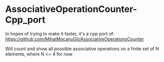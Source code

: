 # AssociativeOperationCounter-Cpp_port
In hopes of trying to make it faster, it's a cpp port of: https://github.com/MihaiMocanuGit/AssociativeOperationsCounter

Will count and show all possible associative operations on a finite set of N elements, where N <= 4 for now